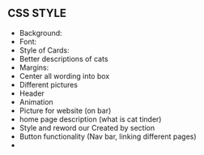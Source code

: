 ## CSS STYLE

- Background: 
- Font:
- Style of Cards:
- Better descriptions of cats
- Margins:
- Center all wording into box
- Different pictures
- Header
- Animation
- Picture for website (on bar)
- home page description (what is cat tinder)
- Style and reword our Created by section
- Button functionality (Nav bar, linking different pages)
- 






